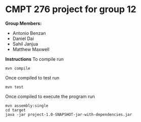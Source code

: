# CMPT 276 project for group 12

**Group Members:**
- Antonio Benzan
- Daniel Dai
- Sahil Janjua
- Matthew Maxwell

**Instructions**
To compile run
```
mvn compile
```

Once compiled to test run
```
mvn test
```

Once compiled to execute the program run
```
mvn assembly:single
cd target
java -jar project-1.0-SNAPSHOT-jar-with-dependencies.jar
```